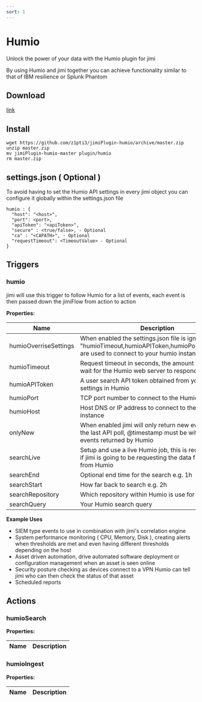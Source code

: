 ```yaml
---
sort: 1
---
```


# Humio

Unlock the power of your data with the Humio plugin for jimi

By using Humio and jimi together you can achieve functionality similar to that of IBM resilience or Splunk Phantom

## Download

[link](https://github.com/z1pti3/jimiPlugin-humio)

## Install

```
wget https://github.com/z1pti3/jimiPlugin-humio/archive/master.zip
unzip master.zip
mv jimiPlugin-humio-master plugin/humio
rm master.zip
```

## settings.json ( Optional )

To avoid having to set the Humio API settings in every jimi object you can configure it globally within the settings.json file

```
humio : {
  "host": "<host>",
  "port": <port>,
  "apiToken": "<apiToken>",
  "secure" : <true/false>, - Optional
  "ca" : "<CAPATH>", - Optional
  "requestTimeout": <TimeoutValue> - Optional
}
```

## Triggers

### humio

jimi will use this trigger to follow Humio for a list of events, each event is then passed down the jimiFlow from action to action

**Properties:**

| Name | Description |
--- | ---
humioOverriseSettings | When enabled the settings.json file is ignored and "humioTimeout,humioAPIToken,humioPort,humioHost" are used to connect to your humio instance 
humioTimeout | Request timeout in seconds, the amount of time to wait for the Humio web server to respond
humioAPIToken | A user search API token obtained from your users settings in Humio
humioPort | TCP port number to connect to the Humio instance
humioHost | Host DNS or IP address to connect to the Humio instance
onlyNew | When enabled jimi will only return new events since the last API poll, @timestamp must be within the events returned by Humio
searchLive | Setup and use a live Humio job, this is recommended if jimi is going to be requesting the data frequently from Humio
searchEnd | Optional end time for the search e.g. 1h
searchStart | How far back to search e.g. 2h
searchRepository | Which repository within Humio is use for the search
searchQuery | Your Humio search query

**Example Uses**

* SIEM type events to use in combination with jimi's correlation engine
* System performance monitoring ( CPU, Memory, Disk ), creating alerts when thresholds are met and even having different thresholds depending on the host
* Asset driven automation, drive automated software deployment or configuration management when an asset is seen online
* Security posture checking as devices connect to a VPN Humio can tell jimi who can then check the status of that asset
* Scheduled reports

## Actions

### humioSearch

**Properties:**

| Name | Description |
--- | ---

### humioIngest

**Properties:**

| Name | Description |
--- | ---
